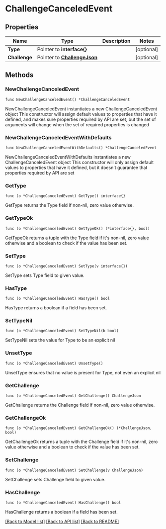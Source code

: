 # ChallengeCanceledEvent

## Properties

Name | Type | Description | Notes
------------ | ------------- | ------------- | -------------
**Type** | Pointer to **interface{}** |  | [optional] 
**Challenge** | Pointer to [**ChallengeJson**](ChallengeJson.md) |  | [optional] 

## Methods

### NewChallengeCanceledEvent

`func NewChallengeCanceledEvent() *ChallengeCanceledEvent`

NewChallengeCanceledEvent instantiates a new ChallengeCanceledEvent object
This constructor will assign default values to properties that have it defined,
and makes sure properties required by API are set, but the set of arguments
will change when the set of required properties is changed

### NewChallengeCanceledEventWithDefaults

`func NewChallengeCanceledEventWithDefaults() *ChallengeCanceledEvent`

NewChallengeCanceledEventWithDefaults instantiates a new ChallengeCanceledEvent object
This constructor will only assign default values to properties that have it defined,
but it doesn't guarantee that properties required by API are set

### GetType

`func (o *ChallengeCanceledEvent) GetType() interface{}`

GetType returns the Type field if non-nil, zero value otherwise.

### GetTypeOk

`func (o *ChallengeCanceledEvent) GetTypeOk() (*interface{}, bool)`

GetTypeOk returns a tuple with the Type field if it's non-nil, zero value otherwise
and a boolean to check if the value has been set.

### SetType

`func (o *ChallengeCanceledEvent) SetType(v interface{})`

SetType sets Type field to given value.

### HasType

`func (o *ChallengeCanceledEvent) HasType() bool`

HasType returns a boolean if a field has been set.

### SetTypeNil

`func (o *ChallengeCanceledEvent) SetTypeNil(b bool)`

 SetTypeNil sets the value for Type to be an explicit nil

### UnsetType
`func (o *ChallengeCanceledEvent) UnsetType()`

UnsetType ensures that no value is present for Type, not even an explicit nil
### GetChallenge

`func (o *ChallengeCanceledEvent) GetChallenge() ChallengeJson`

GetChallenge returns the Challenge field if non-nil, zero value otherwise.

### GetChallengeOk

`func (o *ChallengeCanceledEvent) GetChallengeOk() (*ChallengeJson, bool)`

GetChallengeOk returns a tuple with the Challenge field if it's non-nil, zero value otherwise
and a boolean to check if the value has been set.

### SetChallenge

`func (o *ChallengeCanceledEvent) SetChallenge(v ChallengeJson)`

SetChallenge sets Challenge field to given value.

### HasChallenge

`func (o *ChallengeCanceledEvent) HasChallenge() bool`

HasChallenge returns a boolean if a field has been set.


[[Back to Model list]](../README.md#documentation-for-models) [[Back to API list]](../README.md#documentation-for-api-endpoints) [[Back to README]](../README.md)


